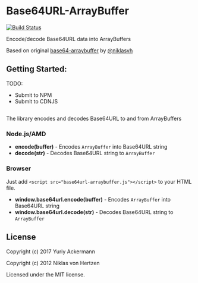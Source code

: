 # Base64URL-ArrayBuffer

[![Build Status](https://travis-ci.org/herrjemand/Base64URL-ArrayBuffer.svg?branch=master)](https://travis-ci.org/herrjemand/Base64URL-ArrayBuffer)

Encode/decode Base64URL data into ArrayBuffers

Based on original [base64-arraybuffer](https://github.com/niklasvh/base64-arraybuffer) by [@niklasvh](https://github.com/niklasvh)

## Getting Started:

TODO:

 - Submit to NPM
 - Submit to CDNJS

## 

The library encodes and decodes Base64URL to and from ArrayBuffers

### Node.js/AMD
 - __encode(buffer)__ - Encodes `ArrayBuffer` into Base64URL string
 - __decode(str)__ - Decodes Base64URL string to `ArrayBuffer`

### Browser

Just add `<script src="base64url-arraybuffer.js"></script>` to your HTML file.

 - __window.base64url.encode(buffer)__ - Encodes `ArrayBuffer` into Base64URL string
 - __window.base64url.decode(str)__ - Decodes Base64URL string to `ArrayBuffer`

## License

Copyright (c) 2017 Yuriy Ackermann

Copyright (c) 2012 Niklas von Hertzen

Licensed under the MIT license.
